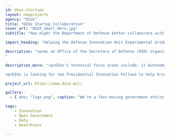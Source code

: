 ```yaml
---
id: diux-startups
layout: newprojects
agency: "DIUx"
title: "DIUx Startup Collaboration"
cover_art: "DIUX_Small_Hero.jpg"
subtitle: "How might the Department of Defense better collaborate with start-ups?"

impact_heading: "Helping the Defense Innovation Unit Experimental bridge the gap between the Department of Defense and the tech community to better access innovative and emerging technologies to solve critical national security challenges"

description: "<p>As an Office of the Secretary of Defense (OSD) organization, DIUx solves critical DoD technical challenges by leveraging commercial technology and/or methodologies.  The focus is on working with non-traditional companies (i.e., start-ups) who traditionally do not work with the DoD and/or see them as a customer.  DIUx leverages a unique mixture of military and tech experts to solve DoD customer problems while utilizing rapid acquisition vehicles as a means to an end - solving the problems.  These cross-functional and collaborative teams are comprised of military and civilians and can work together in ambiguous, bureaucratic environments.  Customers range from Services to COCOMS to SEAL teams.</p>
"

description_more: "<p>DIUx’s technical focus areas include: 1) Autonomy (drones, robotics, counter-drones--in the air and underwater); 2) Space (includes launch, analytics on satellite data, space situational awareness); 3) AI/ML (decision making, autonomy applications, automation of cyber); 4) Human Systems (wearables on soldiers that provide real-time biometrics, situational awareness in combat, etc.); and 5) IT (catch-all for cyber security, networking, agile software development, big data and analytics)</p>

<p>DIUx is looking for two Presidential Innovation Fellows to help bridge the gap between the DoD and the tech and innovation community. These individuals should have a understanding of technology within DIUx’s focus areas (AI/ML, autonomy, networking and security, etc.), experience running large programs in the commercial world, entrepreneurial backgrounds with success in founding and selling a tech start-up and/or tech policy experience.</p>"

project_url: https://www.diux.mil/

gallery:
  - { src: "logo.png", caption: "We're a fast-moving government entity that provides non-dilutive capital to companies to solve national defense problems.", alt: "DIUx Logo" }

tags:
    - Innovation
    - Open Government
    - Data
    - Healthcare

---
```


<!--



impact_metrics:
  - { metric: "[Insert quote]", desc: "[Quote subtitle]" }

articles:
  - { outlet: "[Media Outlet]", logo_src: "logo.jpg", title: "Article Title", quote: "Quote", url: "article URL" }

	-->
